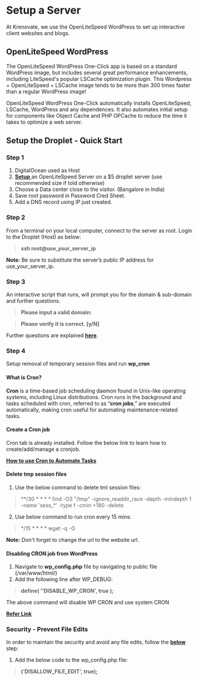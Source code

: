 #   **Setup a Server**

At Krenovate, we use the OpenLiteSpeed WordPress to set up interactive client websites and blogs.

##  **OpenLiteSpeed WordPress**

The OpenLiteSpeed WordPress One-Click app is based on a standard WordPress image, but includes several great performance enhancements, including LiteSpeed's popular LSCache optimization plugin. This Wordpress + OpenLiteSpeed + LSCache image tends to be more than 300 times faster than a regular WordPress image!

OpenLiteSpeed WordPress One-Click automatically installs OpenLiteSpeed, LSCache, WordPress and any dependences. It also automates initial setup for components like Object Cache and PHP OPCache to reduce the time it takes to optimize a web server.


## **Setup the Droplet - Quick Start**

###    **Step 1**

1.  DigitalOcean used as Host
2.  <a href="https://marketplace.digitalocean.com/apps/openlitespeed-wordpress" target="_blank">**Setup** </a> an OpenLiteSpeed Server on a $5 droplet server (use recommended size if told otherwise)
3.  Choose a Data center close to the visitor. (Bangalore in India)
4.  Save root password in Password Cred Sheet.
5.  Add a DNS record using IP just created.

###    **Step 2**

From a terminal on your local computer, connect to the server as root. Login to the Droplet (Host) as below:

>   **ssh root@use_your_server_ip**

**Note:** Be sure to substitute the server’s public IP address for use_your_server_ip.


###    **Step 3**

An interactive script that runs, will prompt you for the domain & sub-domain and further questions.

>   **Please input a valid domain:**

>   **Please verify it is correct. [y/N]**

Further questions are explained <a href= "https://marketplace.digitalocean.com/apps/openlitespeed-wordpress" target="_blank">**here**</a>.

### **Step 4**

Setup removal of temporary session files and run **wp_cron**


####  **What is Cron?**

**Cron** is a time-based job scheduling daemon found in Unix-like operating systems, including Linux distributions. Cron runs in the background and tasks scheduled with cron, referred to as “**cron jobs**,” are executed automatically, making cron useful for automating maintenance-related tasks.


#### **Create a Cron job**

Cron tab is already installed. Follow the below link to learn how to create/add/manage a cronjob.

<a href= "https://www.digitalocean.com/community/tutorials/how-to-use-cron-to-automate-tasks-ubuntu-1804" target="_blank">**How to use Cron to Automate Tasks**</a>

####    **Delete tmp session files**

1.  Use the below command to delete tml session files:

>   **/30 * * * * find -O3 "/tmp" -ignore_readdir_race -depth -mindepth 1 -name 'sess_*' -type f -cmin +180 -delete

2.  Use below command to run cron every 15 mins:

>   */15 * * * * wget -q -O

**Note:** Don't forget to change the url to the website url.

####    **Disabling CRON job from WordPress**

1.  Navigate to **wp_config.php** file by navigating to public file (/var/www/html/)
2.  Add the following line after WP_DEBUG:

>   **define( ‘'DISABLE_WP_CRON', true );**

The above command will disable WP CRON and use system CRON

<a href= "https://kinsta.com/knowledgebase/disable-wp-cron/#disable-wp-cron" target="_blank">**Refer Link**</a>

### **Security - Prevent File Edits**

In order to maintain the security and avoid any file edits, follow the <a href="https://www.isitwp.com/disable-editors-and-plugin-modifications-entirely/" target="_blank">**below**</a> step:

1.  Add the below code to the wp_config.php file:

>   **(‘DISALLOW_FILE_EDIT', true);**












